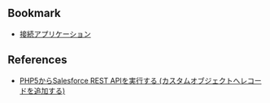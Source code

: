 

## Bookmark

- [接続アプリケーション](https://${HOST}/02u)



## References
- [PHP5からSalesforce REST APIを実行する (カスタムオブジェクトへレコードを追加する)](https://qiita.com/na0AaooQ/items/157c28a80948c4b97bed)
